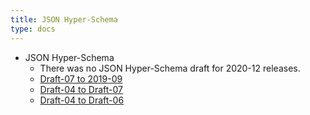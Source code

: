 ```yaml
---
title: JSON Hyper-Schema
type: docs
---
```


- JSON Hyper-Schema
  - There was no JSON Hyper-Schema draft for 2020-12 releases.
  - [Draft-07 to 2019-09](https://json-schema.org/draft/2019-09#hyper-schema-vocabulary)
  - [Draft-04 to Draft-07](https://json-schema.org/draft-07#json-hyper-schema-draft-07-release-notes)
  - [Draft-04 to Draft-06](https://json-schema.org/draft-06#json-hyper-schema-draft-06-release-notes)
